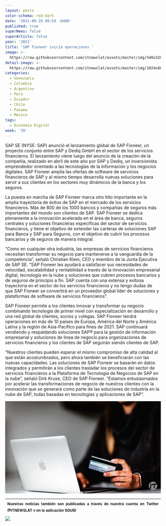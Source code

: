 ```yaml
---
layout: posts
color-schema: red-dark
date: '2021-09-29 09:59 -0400'
published: true
superNews: false
superArticle: false
year: '2021'
title: 'SAP Fioneer inicia operaciones '
image: >-
  https://raw.githubusercontent.com/itnewslat/assets/master/img/540x320/Financial-p.jpg
detail-image: >-
  https://raw.githubusercontent.com/itnewslat/assets/master/img/1024x680/Financial-g.jpg
categories:
  - Venezuela
  - Colombia
  - Argentina
  - Perú
  - Ecuador
  - Chile
  - Panama
  - Mexico
tags:
  - Economía Digital
week: '39'
---
```

SAP SE (NYSE: SAP) anunció el lanzamiento global de SAP Fioneer, un proyecto conjunto entre SAP y Dediq GmbH en el sector de los servicios financieros. El lanzamiento viene luego del anuncio de la creación de la compañía, realizado en abril de este año por SAP y Dediq, un inversionista emprendedor orientado a las tecnologías de la información y los negocios digitales. SAP Fioneer amplía las ofertas de software de servicios financieros de SAP y al mismo tiempo desarrolla nuevas soluciones para servir a sus clientes en los sectores muy dinámicos de la banca y los seguros.

La puesta en marcha de SAP Fioneer marca otro hito importante en la amplia trayectoria de éxitos de SAP en el mercado de los servicios financieros. Más de 800 de los 1000 bancos y compañías de seguros más importantes del mundo son clientes de SAP. SAP Fioneer se dedica plenamente a la innovación acelerada en el área de banca, seguros centrales y soluciones financieras específicas del sector de servicios financieros, y tiene el objetivo de extender las carteras de soluciones SAP para Banca y SAP para Seguros, con el objetivo de cubrir los procesos bancarios y de seguros de manera integral.

“Como en cualquier otra industria, las empresas de servicios financieros necesitan transformar su negocio para mantenerse a la vanguardia de la competencia”, señaló Christian Klein, CEO y miembro de la Junta Ejecutiva de SAP SE. “SAP Fioneer les ayudará a satisfacer sus necesidades de velocidad, escalabilidad y rentabilidad a través de la innovación empresarial digital, tecnología en la nube y soluciones que cubren procesos bancarios y de seguros de principio a fin. SAP cuenta con una extensa y exitosa trayectoria en el sector de los servicios financieros y no tengo dudas de que SAP Fioneer se convertirá en un proveedor global líder de soluciones y plataformas de software de servicios financieros”.

SAP Fioneer permite a los clientes innovar y transformar su negocio combinando tecnología de primer nivel con especialización en desarrollo y una red global de clientes, socios y colegas. SAP Fioneer tendrá operaciones en más de 10 países de Europa, América del Norte y América Latina y la región de Asia-Pacífico para fines de 2021. SAP continuará vendiendo y respaldando soluciones SAP® para la gestión de información empresarial y soluciones de línea de negocio para organizaciones de servicios financieros y los clientes de SAP seguirán siendo clientes de SAP.

“Nuestros clientes pueden esperar el mismo compromiso de alta calidad al que están acostumbrados, pero ahora también se beneficiarán con las nuevas capacidades. Las soluciones de SAP Fioneer se basarán en datos integrados y permitirán a los clientes trasladar los procesos del sector de servicios financieros a la Plataforma de Tecnología de Negocios de SAP en la nube”, señaló Dirk Kruse, CEO de SAP Fioneer. “Estamos entusiasmados por acelerar las transformaciones de negocio de nuestros clientes con la innovación que se generará como parte de las soluciones de industria en la nube de SAP, todas basadas en tecnologías y aplicaciones de SAP”. 

![](https://raw.githubusercontent.com/itnewslat/assets/master/img/540x320/Financial-p.jpg)

<table style="height: 42px;" width="569">
<tbody>
<tr>
<td style="text-align: justify;"><sub><strong>Nuestras noticias también son publicadas a través de nuestra cuenta en Twitter <a href="https://twitter.com/itnewslat?lang=es">@ITNEWSLAT</a> y en la aplicación <a href="https://squidapp.co/en/">SQUID</a></strong></sub></td>
</tr>
</tbody>
</table>

<img src="https://tracker.metricool.com/c3po.jpg?hash=56f88a41e39ab42c063cc51676587a04"/>